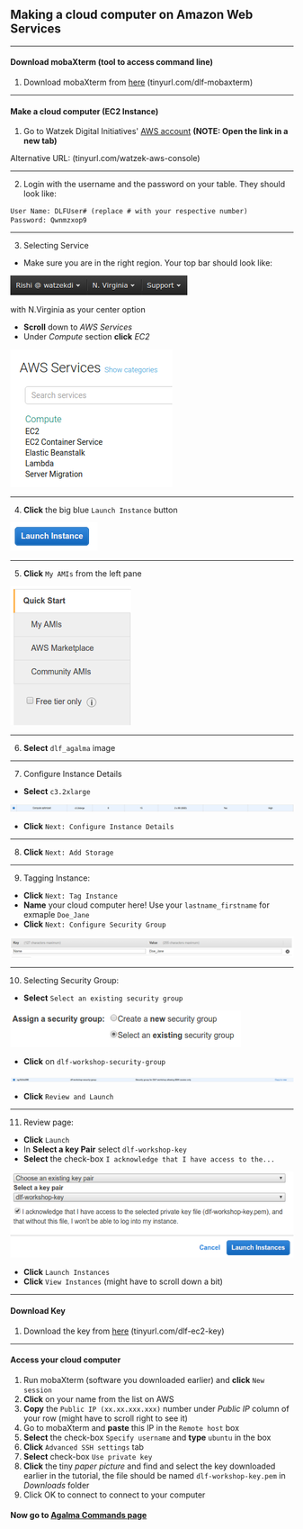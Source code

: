 ## Making a cloud computer on Amazon Web Services

---

#### Download mobaXterm (tool to access command line)

1. Download mobaXterm from <a href="http://tinyurl.com/dlf-mobaxterm" target="\_blank">here</a> (tinyurl.com/dlf-mobaxterm)

---

#### Make a cloud computer (EC2 Instance)

1. Go to Watzek Digital Initiatives' <a href="https://watzekdi.signin.aws.amazon.com/console" target="\_blank">AWS account</a> **(NOTE: Open the link in a new tab)**

  Alternative URL: (tinyurl.com/watzek-aws-console)

  ---

2. Login with the username and the password on your table. They should look like:
  ```
  User Name: DLFUser# (replace # with your respective number)
  Password: Qwnmzxop9
  ```

  ---

3. Selecting Service
  - Make sure you are in the right region. Your top bar should look like:

  ![navbar](https://github.com/WatzekDigitalInitiatives/DLF-Workshop/blob/master/images/navbar.png)

  with N.Virginia as your center option
  - **Scroll** down to *AWS Services*
  - Under *Compute* section **click** *EC2*

  ![EC2](https://github.com/WatzekDigitalInitiatives/DLF-Workshop/blob/master/images/select-ec2.png)

  ---

4. **Click** the big blue `Launch Instance` button

  ![Launch](https://github.com/WatzekDigitalInitiatives/DLF-Workshop/blob/master/images/launch_instance.png)

  ---

5. **Click** `My AMIs` from the left pane

  ![Select AMI](https://github.com/WatzekDigitalInitiatives/DLF-Workshop/blob/master/images/select_ami.png)

  ---

6. **Select** `dlf_agalma` image

  <!-- slect agalma image -->

  ---

7. Configure Instance Details
  - **Select** `c3.2xlarge`

  ![Use c3.2xlarge](https://github.com/WatzekDigitalInitiatives/DLF-Workshop/blob/master/images/c32xlarge.png)

  - **Click** `Next: Configure Instance Details`

  ---

8. **Click** `Next: Add Storage`

  ---

9. Tagging Instance:
  - **Click** `Next: Tag Instance`
  - **Name** your cloud computer here! Use your `lastname_firstname` for exmaple `Doe_Jane`  
  - **Click** `Next: Configure Security Group`

  ![Tag](https://github.com/WatzekDigitalInitiatives/DLF-Workshop/blob/master/images/tag.png)

  ---

10. Selecting Security Group:
  - **Select** `Select an existing security group`

  ![User Existing SG](https://github.com/WatzekDigitalInitiatives/DLF-Workshop/blob/master/images/select_existing_sg.png)

  - **Click** on `dlf-workshop-security-group`

  ![Select dlf workshop SG](https://github.com/WatzekDigitalInitiatives/DLF-Workshop/blob/master/images/sg.png)

  - **Click** `Review and Launch`

  ---

11. Review page:
  - **Click** `Launch`
  - In **Select a key Pair** select `dlf-workshop-key`
  - **Select** the check-box `I acknowledge that I have access to the...`

  ![Key](https://github.com/WatzekDigitalInitiatives/DLF-Workshop/blob/master/images/key.png)

  - **Click** `Launch Instances`
  - **Click** `View Instances` (might have to scroll down a bit)

---

#### Download Key

1. Download the key from <a href="http://tinyurl.com/dlf-ec2-key" target="\_blank">here</a> (tinyurl.com/dlf-ec2-key)

---

#### Access your cloud computer

1. Run mobaXterm (software you downloaded earlier) and **click** `New session`
2. **Click** on your name from the list on AWS
3. **Copy** the `Public IP (xx.xx.xxx.xxx)` number under *Public IP* column of your row (might have to scroll right to see it)
4. Go to mobaXterm and **paste** this IP in the `Remote host` box
5. **Select** the check-box `Specify username` and **type** `ubuntu` in the box
6. **Click** `Advanced SSH settings` tab
7. **Select** check-box `Use private key`
8. **Click** the tiny *paper picture* and find and select the key downloaded earlier in the tutorial, the file should be named `dlf-workshop-key.pem` in *Downloads* folder
9. Click OK to connect to connect to your computer

#### Now go to [Agalma Commands page](https://github.com/WatzekDigitalInitiatives/DLF-Workshop/blob/master/Aglama-commands.md)
